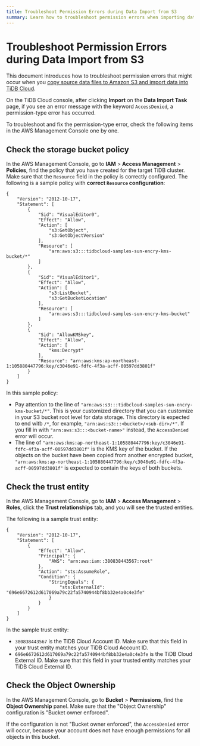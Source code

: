 ```yaml
---
title: Troubleshoot Permission Errors during Data Import from S3
summary: Learn how to troubleshoot permission errors when importing data from Amazon S3 to TiDB Cloud.
---
```


# Troubleshoot Permission Errors during Data Import from S3

This document introduces how to troubleshoot permission errors that might occur when you [copy source data files to Amazon S3 and import data into TiDB Cloud](/tidb-cloud/migrate-from-amazon-s3-or-gcs.md#step-3-copy-source-data-files-to-amazon-s3-and-import-data-into-tidb-cloud).

On the TiDB Cloud console, after clicking **Import** on the **Data Import Task** page, if you see an error message with the keyword `AccessDenied`, a permission-type error has occurred.

To troubleshoot and fix the permission-type error, check the following items in the AWS Management Console one by one.

## Check the storage bucket policy

In the AWS Management Console, go to **IAM** > **Access Management** > **Policies**, find the policy that you have created for the target TiDB cluster. Make sure that the `Resource` field in the policy is correctly configured. The following is a sample policy with **correct `Resource` configuration**:

```
{
    "Version": "2012-10-17",
    "Statement": [
        {
            "Sid": "VisualEditor0",
            "Effect": "Allow",
            "Action": [
                "s3:GetObject",
                "s3:GetObjectVersion"
            ],
            "Resource": [
                "arn:aws:s3:::tidbcloud-samples-sun-encry-kms-bucket/*"
            ]
        },
        {
            "Sid": "VisualEditor1",
            "Effect": "Allow",
            "Action": [
                "s3:ListBucket",
                "s3:GetBucketLocation"
            ],
            "Resource": [
                "arn:aws:s3:::tidbcloud-samples-sun-encry-kms-bucket"
            ]
        },
        {
            "Sid": "AllowKMSkey",
            "Effect": "Allow",
            "Action": [
                "kms:Decrypt"
            ],
            "Resource": "arn:aws:kms:ap-northeast-1:105880447796:key/c3046e91-fdfc-4f3a-acff-00597dd3801f"
        }
    ]
}
```

In this sample policy:

- Pay attention to the line of `"arn:aws:s3:::tidbcloud-samples-sun-encry-kms-bucket/*"`. This is your customized directory that you can customize in your S3 bucket root level for data storage. This directory is expected to end witb `/*`, for example, `"arn:aws:s3:::<bucket>/<sub-dir>/*"`. If you fill in with `"arn:aws:s3:::<bucket-name>"` instead, the `AccessDenied` error will occur.
- The line of `"arn:aws:kms:ap-northeast-1:105880447796:key/c3046e91-fdfc-4f3a-acff-00597dd3801f"` is the KMS key of the bucket. If the objects on the bucket have been copied from another encrypted bucket, `"arn:aws:kms:ap-northeast-1:105880447796:key/c3046e91-fdfc-4f3a-acff-00597dd3801f"` is expected to contain the keys of both buckets.

## Check the trust entity

In the AWS Management Console, go to **IAM** > **Access Management** > **Roles**, click the **Trust relationships** tab, and you will see the trusted entities.

The following is a sample trust entity:

```
{
    "Version": "2012-10-17",
    "Statement": [
        {
            "Effect": "Allow",
            "Principal": {
                "AWS": "arn:aws:iam::380838443567:root"
            },
            "Action": "sts:AssumeRole",
            "Condition": {
                "StringEquals": {
                    "sts:ExternalId": "696e6672612d617069a79c22fa5740944bf8bb32e4a0c4e3fe"
                }
            }
        }
    ]
}
```

In the sample trust entity:

- `380838443567` is the TiDB Cloud Account ID. Make sure that this field in your trust entity matches your TiDB Cloud Account ID.
- `696e6672612d617069a79c22fa5740944bf8bb32e4a0c4e3fe` is the TiDB Cloud External ID. Make sure that this field in your trusted entity matches your TiDB Cloud External ID.

## Check the Object Ownership

In the AWS Management Console, go to **Bucket** > **Permissions**, find the **Object Ownership** panel. Make sure that the "Object Ownership" configuration is "Bucket owner enforced".

If the configuration is not "Bucket owner enforced", the `AccessDenied` error will occur, because your account does not have enough permissions for all objects in this bucket.